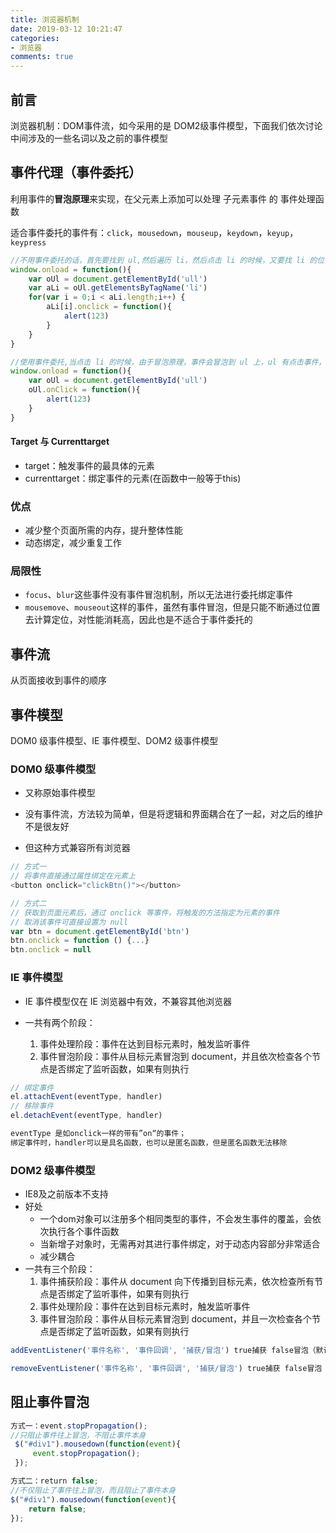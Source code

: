 ```yaml
---
title: 浏览器机制
date: 2019-03-12 10:21:47
categories:
- 浏览器
comments: true
---
```


## 前言
浏览器机制：DOM事件流，如今采用的是 DOM2级事件模型，下面我们依次讨论中间涉及的一些名词以及之前的事件模型

<!-- more -->


## 事件代理（事件委托）

利用事件的**冒泡原理**来实现，在父元素上添加可以处理 子元素事件 的 事件处理函数

适合事件委托的事件有：`click`，`mousedown`，`mouseup`，`keydown`，`keyup`，`keypress`

```js
//不用事件委托的话，首先要找到 ul,然后遍历 li，然后点击 li 的时候，又要找 li 的位置，最后执行操作
window.onload = function(){
    var oUl = document.getElementById('ull')
    var aLi = oUl.getElementsByTagName('li')
    for(var i = 0;i < aLi.length;i++) {
        aLi[i].onclick = function(){
            alert(123)
        }
    }
}

//使用事件委托,当点击 li 的时候，由于冒泡原理，事件会冒泡到 ul 上，ul 有点击事件，所以触发
window.onload = function(){
    var oUl = document.getElementById('ull')
    oUl.onClick = function(){
        alert(123)
    }
}
```

#### Target 与 Currenttarget

- target：触发事件的最具体的元素
- currenttarget：绑定事件的元素(在函数中一般等于this)

### 优点

- 减少整个页面所需的内存，提升整体性能
- 动态绑定，减少重复工作

### 局限性

- `focus`、`blur`这些事件没有事件冒泡机制，所以无法进行委托绑定事件
- `mousemove`、`mouseout`这样的事件，虽然有事件冒泡，但是只能不断通过位置去计算定位，对性能消耗高，因此也是不适合于事件委托的



## 事件流

从页面接收到事件的顺序



## 事件模型

DOM0 级事件模型、IE 事件模型、DOM2 级事件模型

### DOM0 级事件模型

- 又称原始事件模型

- 没有事件流，方法较为简单，但是将逻辑和界面耦合在了一起，对之后的维护不是很友好

- 但这种方式兼容所有浏览器

```js
// 方式一
// 将事件直接通过属性绑定在元素上
<button onclick="clickBtn()"></button>

// 方式二
// 获取到页面元素后，通过 onclick 等事件，将触发的方法指定为元素的事件
// 取消该事件可直接设置为 null
var btn = document.getElementById('btn')
btn.onclick = function () {...}
btn.onclick = null
```



### IE 事件模型

- IE 事件模型仅在 IE 浏览器中有效，不兼容其他浏览器

- 一共有两个阶段：

	1. 事件处理阶段：事件在达到目标元素时，触发监听事件
	2. 事件冒泡阶段：事件从目标元素冒泡到 document，并且依次检查各个节点是否绑定了监听函数，如果有则执行

```js
// 绑定事件
el.attachEvent(eventType, handler)
// 移除事件
el.detachEvent(eventType, handler)

eventType 是如onclick一样的带有”on“的事件；
绑定事件时，handler可以是具名函数，也可以是匿名函数，但是匿名函数无法移除
```



### **DOM2 级事件模型**

- IE8及之前版本不支持
- 好处
  - 一个dom对象可以注册多个相同类型的事件，不会发生事件的覆盖，会依次执行各个事件函数
  - 当新增子对象时，无需再对其进行事件绑定，对于动态内容部分非常适合
  - 减少耦合
- 一共有三个阶段：
  1. 事件捕获阶段：事件从 document 向下传播到目标元素，依次检查所有节点是否绑定了监听事件，如果有则执行
  2. 事件处理阶段：事件在达到目标元素时，触发监听事件
  3. 事件冒泡阶段：事件从目标元素冒泡到 document，并且一次检查各个节点是否绑定了监听函数，如果有则执行

```js
addEventListener('事件名称', '事件回调', '捕获/冒泡') true捕获 false冒泡（默认）

removeEventListener('事件名称', '事件回调', '捕获/冒泡') true捕获 false冒泡（默认）
```



## 阻止事件冒泡

```js
方式一：event.stopPropagation();  
//只阻止事件往上冒泡，不阻止事件本身
 $("#div1").mousedown(function(event){ 
     event.stopPropagation();
 });

方式二：return false;  
//不仅阻止了事件往上冒泡，而且阻止了事件本身
$("#div1").mousedown(function(event){ 
    return false; 
});
```